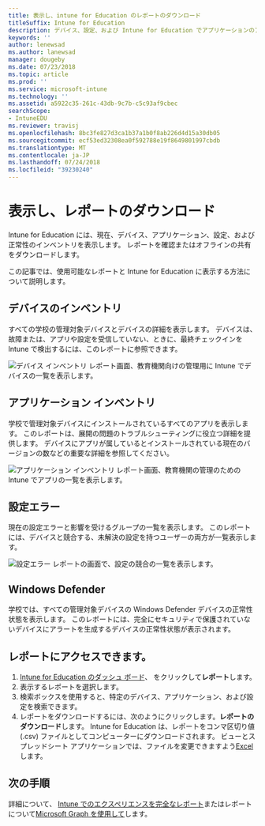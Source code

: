 ```yaml
---
title: 表示し、intune for Education のレポートのダウンロード
titleSuffix: Intune for Education
description: デバイス、設定、および Intune for Education でアプリケーションのアクティビティを理解するのに役立つレポートを取得します。
keywords: ''
author: lenewsad
ms.author: lanewsad
manager: dougeby
ms.date: 07/23/2018
ms.topic: article
ms.prod: ''
ms.service: microsoft-intune
ms.technology: ''
ms.assetid: a5922c35-261c-43db-9c7b-c5c93af9cbec
searchScope:
- IntuneEDU
ms.reviewer: travisj
ms.openlocfilehash: 8bc3fe827d3ca1b37a1b0f8ab226d4d15a30db05
ms.sourcegitcommit: ecf53ed32308ea0f592788e19f8649801997cbdb
ms.translationtype: MT
ms.contentlocale: ja-JP
ms.lasthandoff: 07/24/2018
ms.locfileid: "39230240"
---
```

# <a name="view-and-download-reports"></a>表示し、レポートのダウンロード  

Intune for Education には、現在、デバイス、アプリケーション、設定、および正常性のインベントリを表示します。 レポートを確認またはオフラインの共有をダウンロードします。

この記事では、使用可能なレポートと Intune for Education に表示する方法について説明します。

## <a name="device-inventory"></a>デバイスのインベントリ
すべての学校の管理対象デバイスとデバイスの詳細を表示します。 デバイスは、故障または、アプリや設定を受信していない、ときに、最終チェックインを Intune で検出するには、このレポートに参照できます。   

   ![デバイス インベントリ レポート画面、教育機関向けの管理用に Intune でデバイスの一覧を表示します。](./media/reports-001-device-inventory.png)

## <a name="application-inventory"></a>アプリケーション インベントリ
学校で管理対象デバイスにインストールされているすべてのアプリを表示します。 このレポートは、展開の問題のトラブルシューティングに役立つ詳細を提供します。 デバイスにアプリが属しているとインストールされている現在のバージョンの数などの重要な詳細を参照してください。  
 
 ![アプリケーション インベントリ レポート画面、教育機関の管理のための Intune でアプリの一覧を表示します。](./media/reports-002-app-inventory.png)  

## <a name="settings-errors"></a>設定エラー
現在の設定エラーと影響を受けるグループの一覧を表示します。 このレポートには、デバイスと競合する、未解決の設定を持つユーザーの両方が一覧表示します。   

   ![設定エラー レポートの画面で、設定の競合の一覧を表示します。](./media/reports-003-settings-error.png)

## <a name="windows-defender"></a>Windows Defender
学校では、すべての管理対象デバイスの Windows Defender デバイスの正常性状態を表示します。 このレポートには、完全にセキュリティで保護されていないデバイスにアラートを生成するデバイスの正常性状態が表示されます。 

## <a name="access-your-reports"></a>レポートにアクセスできます。

1. [Intune for Education のダッシュ ボード](https://intuneeducation.portal.azure.com)、 をクリックして**レポート**します。  
2. 表示するレポートを選択します。 
3. 検索ボックスを使用すると、特定のデバイス、アプリケーション、および設定を検索できます。
4. レポートをダウンロードするには、次のようにクリックします。**レポートのダウンロード**します。 Intune for Education は、レポートをコンマ区切り値 (.csv) ファイルとしてコンピューターにダウンロードされます。 ビューとスプレッドシート アプリケーションでは、ファイルを変更できますよう[Excel](https://support.office.com/article/Import-or-export-text-txt-or-csv-files-5250ac4c-663c-47ce-937b-339e391393ba)します。  

## <a name="next-steps"></a>次の手順  
詳細について、 [Intune でのエクスペリエンスを完全なレポート](https://docs.microsoft.com/intune/deploy-use/understand-microsoft-intune-operations-by-using-reports)またはレポートについて[Microsoft Graph を使用して](https://developer.microsoft.com/graph/docs/overview/overview)します。

